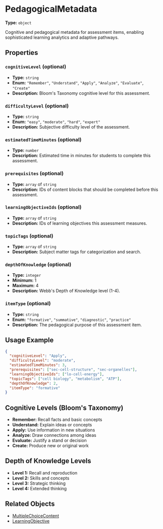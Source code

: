 # PedagogicalMetadata

**Type:** `object`

Cognitive and pedagogical metadata for assessment items, enabling sophisticated learning analytics and adaptive pathways.

## Properties

### `cognitiveLevel` (optional)
- **Type:** `string`
- **Enum:** `"Remember"`, `"Understand"`, `"Apply"`, `"Analyze"`, `"Evaluate"`, `"Create"`
- **Description:** Bloom's Taxonomy cognitive level for this assessment.

### `difficultyLevel` (optional)
- **Type:** `string`
- **Enum:** `"easy"`, `"moderate"`, `"hard"`, `"expert"`
- **Description:** Subjective difficulty level of the assessment.

### `estimatedTimeMinutes` (optional)
- **Type:** `number`
- **Description:** Estimated time in minutes for students to complete this assessment.

### `prerequisites` (optional)
- **Type:** `array` of `string`
- **Description:** IDs of content blocks that should be completed before this assessment.

### `learningObjectiveIds` (optional)
- **Type:** `array` of `string`
- **Description:** IDs of learning objectives this assessment measures.

### `topicTags` (optional)
- **Type:** `array` of `string`
- **Description:** Subject matter tags for categorization and search.

### `depthOfKnowledge` (optional)
- **Type:** `integer`
- **Minimum:** 1
- **Maximum:** 4
- **Description:** Webb's Depth of Knowledge level (1-4).

### `itemType` (optional)
- **Type:** `string`
- **Enum:** `"formative"`, `"summative"`, `"diagnostic"`, `"practice"`
- **Description:** The pedagogical purpose of this assessment item.

## Usage Example

```json
{
  "cognitiveLevel": "Apply",
  "difficultyLevel": "moderate",
  "estimatedTimeMinutes": 3,
  "prerequisites": ["sec-cell-structure", "sec-organelles"],
  "learningObjectiveIds": ["lo-cell-energy"],
  "topicTags": ["cell biology", "metabolism", "ATP"],
  "depthOfKnowledge": 2,
  "itemType": "formative"
}
```

## Cognitive Levels (Bloom's Taxonomy)

- **Remember:** Recall facts and basic concepts
- **Understand:** Explain ideas or concepts  
- **Apply:** Use information in new situations
- **Analyze:** Draw connections among ideas
- **Evaluate:** Justify a stand or decision
- **Create:** Produce new or original work

## Depth of Knowledge Levels

- **Level 1:** Recall and reproduction
- **Level 2:** Skills and concepts
- **Level 3:** Strategic thinking
- **Level 4:** Extended thinking

## Related Objects
- [MultipleChoiceContent](./MultipleChoiceContent.md)
- [LearningObjective](./LearningObjective.md)